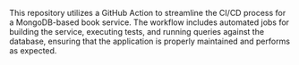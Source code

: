 This repository utilizes a GitHub Action to streamline the CI/CD process for a MongoDB-based book service. The workflow includes automated jobs for building the service, executing tests, and running queries against the database, ensuring that the application is properly maintained and performs as expected.
